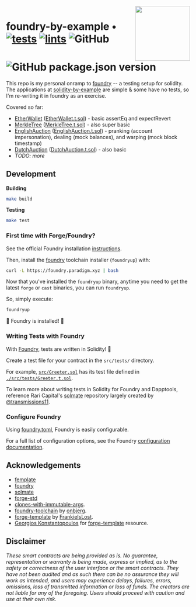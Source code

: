 <img align="right" width="150" height="150" top="100" src="./assets/readme.jpg">

# foundry-by-example • [![tests](https://github.com/sambarnes/foundry-by-example/actions/workflows/tests.yml/badge.svg)](https://github.com/sambarnes/foundry-by-example/actions/workflows/tests.yml) [![lints](https://github.com/sambarnes/foundry-by-example/actions/workflows/lints.yml/badge.svg)](https://github.com/sambarnes/foundry-by-example/actions/workflows/lints.yml) ![GitHub](https://img.shields.io/github/license/sambarnes/foundry-by-example)  ![GitHub package.json version](https://img.shields.io/github/package-json/v/sambarnes/foundry-by-example)


This repo is my personal onramp to [foundry](https://github.com/gakonst/foundry) -- a testing setup for solidity. The applications at [solidity-by-example](https://solidity-by-example.org/) are simple & some have no tests, so I'm re-writing it in foundry as an exercise.

Covered so far:
* [EtherWallet](https://solidity-by-example.org/app/ether-wallet/) ([EtherWallet.t.sol](./src/test/EtherWallet.t.sol)) - basic assertEq and expectRevert
* [MerkleTree](https://solidity-by-example.org/app/merkle-tree/) ([MerkleTree.t.sol](./src/test/MerkleTree.t.sol)) - also super basic
* [EnglishAuction](https://solidity-by-example.org/app/english-auction/) ([EnglishAuction.t.sol](./src/test/EnglishAuction.t.sol)) - pranking (account impersonation), dealing (mock balances), and warping (mock block timestamp)
* [DutchAuction](https://solidity-by-example.org/app/dutch-auction/) ([DutchAuction.t.sol](./src/test/DutchAuction.t.sol)) - also basic
* _TODO: more_


## Development

**Building**
```bash
make build
```

**Testing**
```bash
make test
```

### First time with Forge/Foundry?

See the official Foundry installation [instructions](https://github.com/gakonst/foundry/blob/master/README.md#installation).

Then, install the [foundry](https://github.com/gakonst/foundry) toolchain installer (`foundryup`) with:
```bash
curl -L https://foundry.paradigm.xyz | bash
```

Now that you've installed the `foundryup` binary,
anytime you need to get the latest `forge` or `cast` binaries,
you can run `foundryup`.

So, simply execute:
```bash
foundryup
```

🎉 Foundry is installed! 🎉

### Writing Tests with Foundry

With [Foundry](https://gakonst.xyz), tests are written in Solidity! 🥳

Create a test file for your contract in the `src/tests/` directory.

For example, [`src/Greeter.sol`](./src/Greeter.sol) has its test file defined in [`./src/tests/Greeter.t.sol`](./src/tests/Greeter.t.sol).

To learn more about writing tests in Solidity for Foundry and Dapptools, reference Rari Capital's [solmate](https://github.com/Rari-Capital/solmate/tree/main/src/test) repository largely created by [@transmissions11](https://twitter.com/transmissions11).

### Configure Foundry

Using [foundry.toml](./foundry.toml), Foundry is easily configurable.

For a full list of configuration options, see the Foundry [configuration documentation](https://github.com/gakonst/foundry/blob/master/config/README.md#all-options).


## Acknowledgements

- [femplate](https://github.com/abigger87/femplate)
- [foundry](https://github.com/gakonst/foundry)
- [solmate](https://github.com/Rari-Capital/solmate)
- [forge-std](https://github.com/brockelmore/forge-std)
- [clones-with-immutable-args](https://github.com/wighawag/clones-with-immutable-args).
- [foundry-toolchain](https://github.com/onbjerg/foundry-toolchain) by [onbjerg](https://github.com/onbjerg).
- [forge-template](https://github.com/FrankieIsLost/forge-template) by [FrankieIsLost](https://github.com/FrankieIsLost).
- [Georgios Konstantopoulos](https://github.com/gakonst) for [forge-template](https://github.com/gakonst/forge-template) resource.

## Disclaimer

_These smart contracts are being provided as is. No guarantee, representation or warranty is being made, express or implied, as to the safety or correctness of the user interface or the smart contracts. They have not been audited and as such there can be no assurance they will work as intended, and users may experience delays, failures, errors, omissions, loss of transmitted information or loss of funds. The creators are not liable for any of the foregoing. Users should proceed with caution and use at their own risk._
